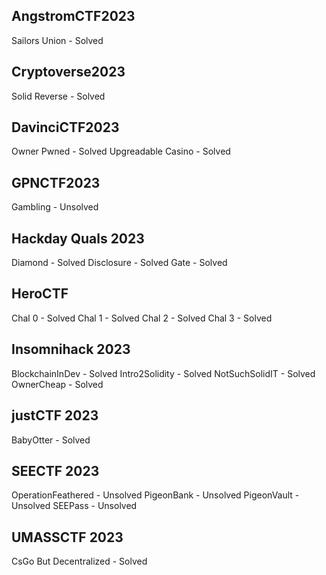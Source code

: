 ## AngstromCTF2023
Sailors Union - Solved

## Cryptoverse2023
Solid Reverse - Solved

## DavinciCTF2023
Owner Pwned - Solved
Upgreadable Casino - Solved

## GPNCTF2023
Gambling - Unsolved

## Hackday Quals 2023
Diamond - Solved
Disclosure - Solved
Gate - Solved

## HeroCTF
Chal 0 - Solved
Chal 1 - Solved
Chal 2 - Solved
Chal 3 - Solved

## Insomnihack 2023
BlockchainInDev - Solved
Intro2Solidity - Solved
NotSuchSolidIT - Solved
OwnerCheap - Solved

## justCTF 2023
BabyOtter - Solved

## SEECTF 2023
OperationFeathered - Unsolved
PigeonBank - Unsolved
PigeonVault - Unsolved
SEEPass - Unsolved

## UMASSCTF 2023 
CsGo But Decentralized - Solved

